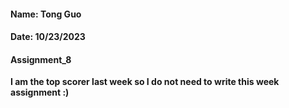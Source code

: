 #### Name: Tong Guo
#### Date: 10/23/2023
#### Assignment_8

**I am the top scorer last week so I do not need to write this week assignment :)**